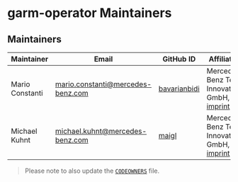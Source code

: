 <!-- SPDX-License-Identifier: MIT --->
# garm-operator Maintainers

## Maintainers

| Maintainer      | Email                               | GitHub ID                                       | Affiliation                                                                                                              | Joined     |
|-----------------|-------------------------------------|-------------------------------------------------|--------------------------------------------------------------------------------------------------------------------------|------------|
| Mario Constanti | <mario.constanti@mercedes-benz.com> | [bavarianbidi](https://github.com/bavarianbidi) | Mercedes-Benz Tech Innovation GmbH, [imprint](https://github.com/mercedes-benz/foss/blob/master/PROVIDER_INFORMATION.md) | 2023-07-27 |
| Michael Kuhnt   | <michael.kuhnt@mercedes-benz.com>   | [maigl](https://github.com/maigl)               | Mercedes-Benz Tech Innovation GmbH, [imprint](https://github.com/mercedes-benz/foss/blob/master/PROVIDER_INFORMATION.md) | 2023-07-27 |

> Please note to also update the [`CODEOWNERS`](CODEOWNERS) file.
